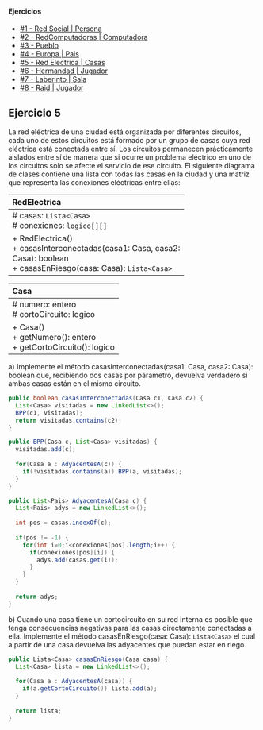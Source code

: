 #### Ejercicios
* [#1 - Red Social | Persona](exercise-01.md)
* [#2 - RedComputadoras | Computadora](exercise-02.md)
* [#3 - Pueblo](exercise-03.md)
* [#4 - Europa | Pais](exercise-04.md)
* [#5 - Red Electrica | Casas](exercise-05.md)
* [#6 - Hermandad | Jugador](exercise-06.md)
* [#7 - Laberinto | Sala](exercise-07.md)
* [#8 - Raid | Jugador](exercise-08.md)

## Ejercicio 5
La red eléctrica de una ciudad está organizada por diferentes circuitos, cada uno de estos circuitos está formado por un grupo de casas cuya red eléctrica está conectada entre sí. Los circuitos permanecen prácticamente aislados entre sí de manera que si ocurre un problema eléctrico en uno de los circuitos solo se afecte el servicio de ese circuito. El siguiente diagrama de clases contiene una lista con todas las casas en la ciudad y una matriz que representa las conexiones eléctricas entre ellas:

| RedElectrica                                                                                                                    |
| :------------------------------------------------------------------------------------------------------------------------------ |
| # casas: `Lista<Casa>`<br># conexiones: `logico[][]`                                                                            |
| + RedElectrica()<br>+ casasInterconectadas(casa1: Casa, casa2: <br>Casa): boolean<br>+ casasEnRiesgo(casa: Casa): `Lista<Casa>` |

| Casa                                                              |
| :---------------------------------------------------------------- |
| # numero: entero<br># cortoCircuito: logico                       |
| + Casa()<br>+ getNumero(): entero<br>+ getCortoCircuito(): logico |

a) Implemente el método casasInterconectadas(casa1: Casa, casa2: Casa): boolean que, recibiendo dos casas por párametro, devuelva verdadero si ambas casas están en el mismo circuito.
```java
public boolean casasInterconectadas(Casa c1, Casa c2) {
  List<Casa> visitadas = new LinkedList<>();
  BPP(c1, visitadas);
  return visitadas.contains(c2);
}

public BPP(Casa c, List<Casa> visitadas) {
  visitadas.add(c);
  
  for(Casa a : AdyacentesA(c)) {
    if(!visitadas.contains(a)) BPP(a, visitadas);
  }
}

public List<Pais> AdyacentesA(Casa c) {
  List<Pais> adys = new LinkedList<>();
  
  int pos = casas.indexOf(c);
  
  if(pos != -1) {
    for(int i=0;i<conexiones[pos].length;i++) {
      if(conexiones[pos][i]) {
        adys.add(casas.get(i));
      }
    }
  }
  
  return adys;
}
```

b) Cuando una casa tiene un cortocircuito en su red interna es posible que tenga consecuencias negativas para las casas directamente conectadas a ella. Implemente el método casasEnRiesgo(casa: Casa): `Lista<Casa>` el cual a partir de una casa devuelva las adyacentes que puedan estar en riego.
```java
public Lista<Casa> casasEnRiesgo(Casa casa) {
  List<Casa> lista = new LinkedList<>();
  
  for(Casa a : AdyacentesA(casa)) {
    if(a.getCortoCircuito()) lista.add(a);
  }
  
  return lista;
}
```